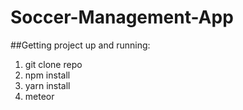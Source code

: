 # Soccer-Management-App

##Getting project up and running:

1. git clone repo
2. npm install
3. yarn install
4. meteor

